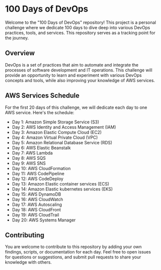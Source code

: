 # 100 Days of DevOps

Welcome to the "100 Days of DevOps" repository! This project is a personal challenge where we dedicate 100 days to dive deep into various DevOps practices, tools, and services.  This repository serves as a tracking point for the journey.

## Overview

DevOps is a set of practices that aim to automate and integrate the processes of software development and IT operations. This challenge will provide an opportunity to learn and experiment with various DevOps concepts and tools, while also improving your knowledge of AWS services.

## AWS Services Schedule

For the first 20 days of this challenge, we will dedicate each day to one AWS service. Here's the schedule:

   * Day 1: Amazon Simple Storage Service (S3)
   * Day 2: AWS Identity and Access Management (IAM)
   * Day 3: Amazon Elastic Compute Cloud (EC2)
   * Day 4: Amazon Virtual Private Cloud (VPC)
   * Day 5: Amazon Relational Database Service (RDS)
   * Day 6: AWS Elastic Beanstalk
   * Day 7: AWS Lambda
   * Day 8: AWS SQS
   * Day 9: AWS SNS
   * Day 10: AWS CloudFormation
   * Day 11: AWS CodePipeline
   * Day 12: AWS CodeDeploy
   * Day 13: Amazon Elastic container services (ECS)
   * Day 14: Amazon Elastic kubernetes services (EKS)
   * Day 15: AWS DynamoDB
   * Day 16: AWS CloudWatch
   * Day 17: AWS Autoscaling
   * Day 18: AWS CloudFront
   * Day 19: AWS CloudTrail
   * Day 20: AWS Systems Manager


## Contributing

You are welcome to contribute to this repository by adding your own findings, scripts, or documentation for each day. Feel free to open issues for questions or suggestions, and submit pull requests to share your knowledge with others.